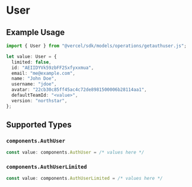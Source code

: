 # User

## Example Usage

```typescript
import { User } from "@vercel/sdk/models/operations/getauthuser.js";

let value: User = {
  limited: false,
  id: "AEIIDYVk59zbFF2Sxfyxxmua",
  email: "me@example.com",
  name: "John Doe",
  username: "jdoe",
  avatar: "22cb30c85ff45ac4c72de8981500006b28114aa1",
  defaultTeamId: "<value>",
  version: "northstar",
};
```

## Supported Types

### `components.AuthUser`

```typescript
const value: components.AuthUser = /* values here */
```

### `components.AuthUserLimited`

```typescript
const value: components.AuthUserLimited = /* values here */
```

